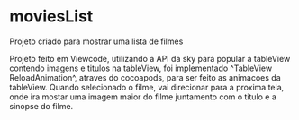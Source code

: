 # moviesList
Projeto criado para mostrar uma lista de filmes

Projeto feito em Viewcode, utilizando a API da sky para popular a tableView 
contendo imagens e titulos na tableView, foi implementado ^TableView ReloadAnimation^, atraves do cocoapods, para ser feito as animacoes da tableView. 
Quando selecionado o filme, vai direcionar para a proxima tela, onde ira mostar uma imagem maior do filme juntamento com o titulo e a sinopse do filme. 
